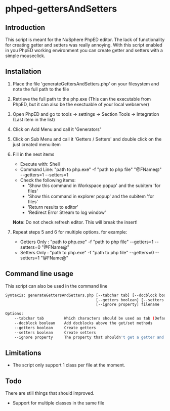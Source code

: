 phped-gettersAndSetters
=======================

## Introduction
This script is meant for the NuSphere PhpED editor. The lack of functionality for creating getter and setters was really annoying. With this script enabled in you PhpED working environment you can create getter and setters with a simple mouseclick.

## Installation
1. Place the file 'generateGettersAndSetters.php' on your filesystem and note the full path to the file
2. Retrieve the full path to the php.exe (This can the executable from PhpED, but it can also be the exectuable of your local webserver)
3. Open PhpED and go to tools -> settings -> Section Tools -> Integration (Last item in the list)
4. Click on Add Menu and call it 'Generators'
5. Click on Sub Menu and call it 'Getters / Setters' and double click on the just created menu item
6. Fill in the next items
    * Execute with: Shell
    * Command Line: "path to php.exe" -f "path to php file" "@FName@" --getters=1 --setters=1
    * Check the following items:
        * 'Show this command in Workspace popup' and the subitem 'for files'
        * 'Show this command in explorer popup' and the subitem 'for files'
        * 'Return results to editor'
        * 'Redirect Error Stream to log window'
    
    **Note**: Do not check refresh editor. This will break the insert!
7. Repeat steps 5 and 6 for multiple options. for example:
    - Getters Only : "path to php.exe" -f "path to php file" --getters=1 --setters=0 "@FName@"
    - Setters Only : "path to php.exe" -f "path to php file" --getters=0 --setters=1 "@FName@"


## Command line usage
This script can also be used in the command line
```bash
Syntaxis: generateGettersAndSetters.php [--tabchar tab] [--docblock boolean] 
                                        [--getters boolean] [--setters boolean] 
                                        [--ignore property] filename

Options:
    --tabchar tab         Which characters should be used as tab (Default: 4x space)
    --docblock boolean    Add docblocks above the get/set methods
    --getters boolean     Create getters
    --setters boolean     Create setters
    --ignore property     The property that shouldn't get a getter and a setter
```

## Limitations
* The script only support 1 class per file at the moment.

## Todo
There are still things that should improved.

* Support for multiple classes in the same file
